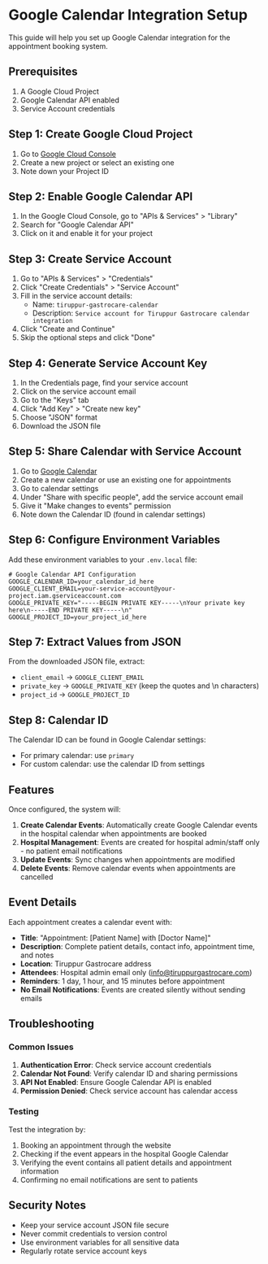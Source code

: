 # Google Calendar Integration Setup

This guide will help you set up Google Calendar integration for the appointment booking system.

## Prerequisites

1. A Google Cloud Project
2. Google Calendar API enabled
3. Service Account credentials

## Step 1: Create Google Cloud Project

1. Go to [Google Cloud Console](https://console.cloud.google.com/)
2. Create a new project or select an existing one
3. Note down your Project ID

## Step 2: Enable Google Calendar API

1. In the Google Cloud Console, go to "APIs & Services" > "Library"
2. Search for "Google Calendar API"
3. Click on it and enable it for your project

## Step 3: Create Service Account

1. Go to "APIs & Services" > "Credentials"
2. Click "Create Credentials" > "Service Account"
3. Fill in the service account details:
   - Name: `tiruppur-gastrocare-calendar`
   - Description: `Service account for Tiruppur Gastrocare calendar integration`
4. Click "Create and Continue"
5. Skip the optional steps and click "Done"

## Step 4: Generate Service Account Key

1. In the Credentials page, find your service account
2. Click on the service account email
3. Go to the "Keys" tab
4. Click "Add Key" > "Create new key"
5. Choose "JSON" format
6. Download the JSON file

## Step 5: Share Calendar with Service Account

1. Go to [Google Calendar](https://calendar.google.com/)
2. Create a new calendar or use an existing one for appointments
3. Go to calendar settings
4. Under "Share with specific people", add the service account email
5. Give it "Make changes to events" permission
6. Note down the Calendar ID (found in calendar settings)

## Step 6: Configure Environment Variables

Add these environment variables to your `.env.local` file:

```env
# Google Calendar API Configuration
GOOGLE_CALENDAR_ID=your_calendar_id_here
GOOGLE_CLIENT_EMAIL=your-service-account@your-project.iam.gserviceaccount.com
GOOGLE_PRIVATE_KEY="-----BEGIN PRIVATE KEY-----\nYour private key here\n-----END PRIVATE KEY-----\n"
GOOGLE_PROJECT_ID=your_project_id_here
```

## Step 7: Extract Values from JSON

From the downloaded JSON file, extract:

- `client_email` → `GOOGLE_CLIENT_EMAIL`
- `private_key` → `GOOGLE_PRIVATE_KEY` (keep the quotes and \n characters)
- `project_id` → `GOOGLE_PROJECT_ID`

## Step 8: Calendar ID

The Calendar ID can be found in Google Calendar settings:
- For primary calendar: use `primary`
- For custom calendar: use the calendar ID from settings

## Features

Once configured, the system will:

1. **Create Calendar Events**: Automatically create Google Calendar events in the hospital calendar when appointments are booked
2. **Hospital Management**: Events are created for hospital admin/staff only - no patient email notifications
3. **Update Events**: Sync changes when appointments are modified
4. **Delete Events**: Remove calendar events when appointments are cancelled

## Event Details

Each appointment creates a calendar event with:
- **Title**: "Appointment: [Patient Name] with [Doctor Name]"
- **Description**: Complete patient details, contact info, appointment time, and notes
- **Location**: Tiruppur Gastrocare address
- **Attendees**: Hospital admin email only (info@tiruppurgastrocare.com)
- **Reminders**: 1 day, 1 hour, and 15 minutes before appointment
- **No Email Notifications**: Events are created silently without sending emails

## Troubleshooting

### Common Issues

1. **Authentication Error**: Check service account credentials
2. **Calendar Not Found**: Verify calendar ID and sharing permissions
3. **API Not Enabled**: Ensure Google Calendar API is enabled
4. **Permission Denied**: Check service account has calendar access

### Testing

Test the integration by:
1. Booking an appointment through the website
2. Checking if the event appears in the hospital Google Calendar
3. Verifying the event contains all patient details and appointment information
4. Confirming no email notifications are sent to patients

## Security Notes

- Keep your service account JSON file secure
- Never commit credentials to version control
- Use environment variables for all sensitive data
- Regularly rotate service account keys
